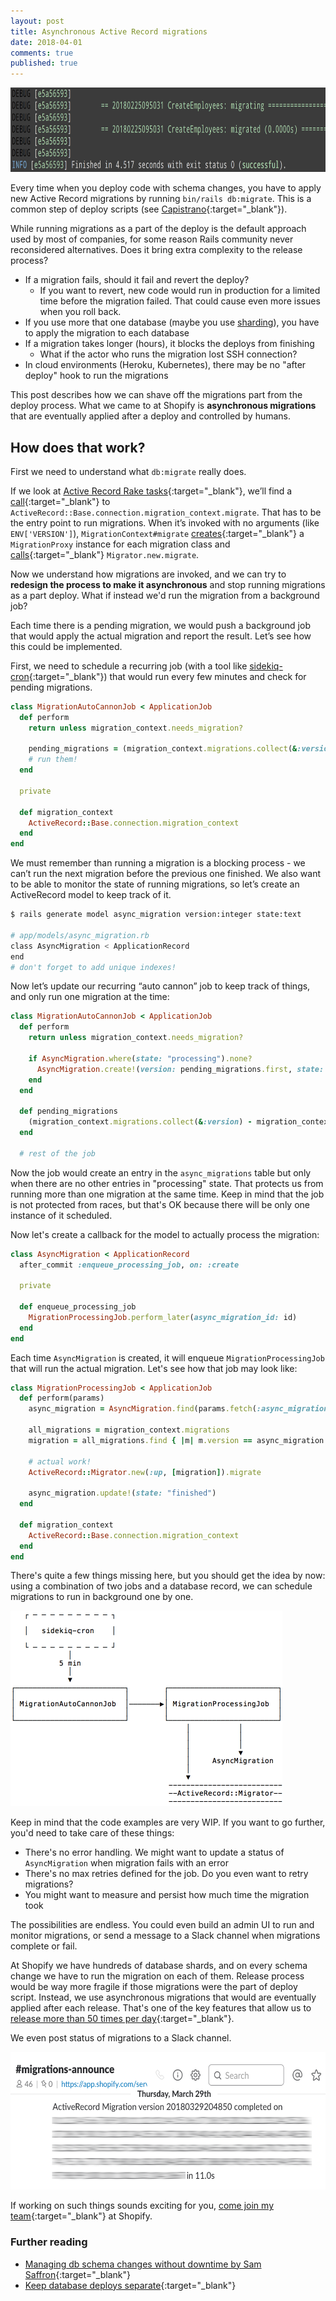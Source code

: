 ```yaml
---
layout: post
title: Asynchronous Active Record migrations
date: 2018-04-01
comments: true
published: true
---
```


<img src="/assets/post-images/async-migrations/cap1.png" width="849" height="135" style="margin: 0 auto;" />

Every time when you deploy code with schema changes, you have to apply new Active Record migrations by running `bin/rails db:migrate`. This is a common step of deploy scripts (see [Capistrano](https://github.com/capistrano/rails/blob/master/lib/capistrano/tasks/migrations.rake#L31){:target="_blank"}).

While running migrations as a part of the deploy is the default approach used by most of companies, for some reason Rails community never reconsidered alternatives. Does it bring extra complexity to the release process?

* If a migration fails, should it fail and revert the deploy?
  * If you want to revert, new code would run in production for a limited time before the migration failed. That could cause even more issues when you roll back.
* If you use more that one database (maybe you use [sharding](https://en.wikipedia.org/wiki/Shard_(database_architecture))), you have to apply the migration to each database
* If a migration takes longer (hours), it blocks the deploys from finishing
  * What if the actor who runs the migration lost SSH connection?
* In cloud environments (Heroku, Kubernetes), there may be no "after deploy" hook to run the migrations

This post describes how we can shave off the migrations part from the deploy process. What we came to at Shopify is **asynchronous migrations** that are eventually applied after a deploy and controlled by humans.

## How does that work?

First we need to understand what `db:migrate` really does.

If we look at [Active Record Rake tasks](https://github.com/rails/rails/blob/6b7a93d963d80686e9334faa80460bfde9099032/activerecord/lib/active_record/railties/databases.rake#L74-L81){:target="_blank"}, we’ll find a [call](https://github.com/rails/rails/blob/d04b5179ffc26ab7bfd7210e1103f5ab4f1bd54f/activerecord/lib/active_record/tasks/database_tasks.rb#L170-L182){:target="_blank"} to `ActiveRecord::Base.connection.migration_context.migrate`. That has to be the entry point to run migrations. When it’s invoked with no arguments (like `ENV['VERSION']`), `MigrationContext#migrate` [creates](https://github.com/rails/rails/blob/d04b5179ffc26ab7bfd7210e1103f5ab4f1bd54f/activerecord/lib/active_record/migration.rb#L1085){:target="_blank"} a `MigrationProxy` instance for each migration class and [calls](https://github.com/rails/rails/blob/d04b5179ffc26ab7bfd7210e1103f5ab4f1bd54f/activerecord/lib/active_record/migration.rb#L1028){:target="_blank"} `Migrator.new.migrate`.

Now we understand how migrations are invoked, and we can try to **redesign the process to make it asynchronous** and stop running migrations as a part deploy. What if instead we'd run the migration from a background job?

Each time there is a pending migration, we would push a background job that would apply the actual migration and report the result. Let’s see how this could be implemented.

First, we need to schedule a recurring job (with a tool like [sidekiq-cron](https://github.com/ondrejbartas/sidekiq-cron){:target="_blank"}) that would run every few minutes and check for pending migrations.

```ruby
class MigrationAutoCannonJob < ApplicationJob
  def perform
    return unless migration_context.needs_migration?

    pending_migrations = (migration_context.migrations.collect(&:version) - migration_context.get_all_versions)
    # run them!
  end

  private

  def migration_context
    ActiveRecord::Base.connection.migration_context
  end
end
```

We must remember than running a migration is a blocking process - we can’t run the next migration before the previous one finished. We also want to be able to monitor the state of running migrations, so let’s create an ActiveRecord model to keep track of it.

```bash
$ rails generate model async_migration version:integer state:text

# app/models/async_migration.rb
class AsyncMigration < ApplicationRecord
end
# don't forget to add unique indexes!
```

Now let’s update our recurring “auto cannon” job to keep track of things, and only run one migration at the time:

```ruby
class MigrationAutoCannonJob < ApplicationJob
  def perform
    return unless migration_context.needs_migration?

    if AsyncMigration.where(state: "processing").none?
      AsyncMigration.create!(version: pending_migrations.first, state: "processing")
    end
  end

  def pending_migrations
    (migration_context.migrations.collect(&:version) - migration_context.get_all_versions)
  end

  # rest of the job
```

Now the job would create an entry in the `async_migrations` table but only when there are no other entries in "processing" state. That protects us from running more than one migration at the same time. Keep in mind that the job is not protected from races, but that's OK because there will be only one instance of it scheduled.

Now let's create a callback for the model to actually process the migration:

```ruby
class AsyncMigration < ApplicationRecord
  after_commit :enqueue_processing_job, on: :create

  private

  def enqueue_processing_job
    MigrationProcessingJob.perform_later(async_migration_id: id)
  end
end
```

Each time `AsyncMigration` is created, it will enqueue `MigrationProcessingJob` that will run the actual migration. Let's see how that job may look like:

```ruby
class MigrationProcessingJob < ApplicationJob
  def perform(params)
    async_migration = AsyncMigration.find(params.fetch(:async_migration_id))

    all_migrations = migration_context.migrations
    migration = all_migrations.find { |m| m.version == async_migration.version }

    # actual work!
    ActiveRecord::Migrator.new(:up, [migration]).migrate

    async_migration.update!(state: "finished")
  end

  def migration_context
    ActiveRecord::Base.connection.migration_context
  end
end
```

There's quite a few things missing here, but you should get the idea by now: using a combination of two jobs and a database record, we can schedule migrations to run in background one by one.

<img src="/assets/post-images/async-migrations/monodraw.png" width="435" height="313" style="margin: 0 auto;" />

Keep in mind that the code examples are very WIP. If you want to go further, you'd need to take care of these things:

* There's no error handling. We might want to update a status of `AsyncMigration` when migration fails with an error
* There's no max retries defined for the job. Do you even want to retry migrations?
* You might want to measure and persist how much time the migration took

The possibilities are endless. You could even build an admin UI to run and monitor migrations, or send a message to a Slack channel when migrations complete or fail.

At Shopify we have hundreds of database shards, and on every schema change we have to run the migration on each of them. Release process would be way more fragile if those migrations were the part of deploy script. Instead, we use asynchronous migrations that would are eventually applied after each release. That's one of the key features that allow us to [release more than 50 times per day](https://shopifyengineering.myshopify.com/blogs/engineering/automatic-deployment-at-shopify){:target="_blank"}.

We even post status of migrations to a Slack channel.

<img src="/assets/post-images/async-migrations/slack.png" width="584" height="220" style="margin: 0 auto;" />

If working on such things sounds exciting for you, [come join my team](https://www.shopify.com/careers/production-engineering-service-patterns-fe9022){:target="_blank"} at Shopify.

### Further reading

* [Managing db schema changes without downtime by Sam Saffron](https://samsaffron.com/archive/2018/03/22/managing-db-schema-changes-without-downtime){:target="_blank"}
* [Keep database deploys separate](http://www.philandstuff.com/2018/04/04/keep-database-deploys-separate.html){:target="_blank"}
